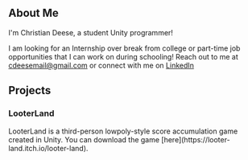 ## About Me
I'm Christian Deese, a student Unity programmer! 

I am looking for an Internship over break from college or part-time job opportunities that I can work on during schooling! Reach out to me at cdeesemail@gmail.com or connect with me on [LinkedIn](https://www.linkedin.com/in/christian-deese-ab890828b/)


## Projects
<h3>LooterLand</h3>
LooterLand is a third-person lowpoly-style score accumulation game created in Unity.
You can download the game [here](https://looter-land.itch.io/looter-land).



<!--
**chdeese/chdeese** is a ✨ _special_ ✨ repository because its `README.md` (this file) appears on your GitHub profile.

Here are some ideas to get you started:

- 🔭 I’m currently working on ...
- 🌱 I’m currently learning ...
- 👯 I’m looking to collaborate on ...
- 🤔 I’m looking for help with ...
- 💬 Ask me about ...
- 📫 How to reach me: ...
- 😄 Pronouns: ...
- ⚡ Fun fact: ...
-->
